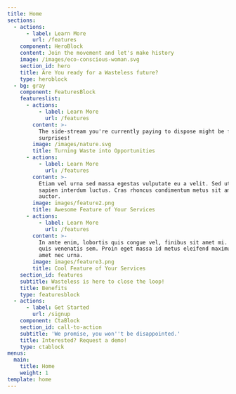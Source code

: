 ```yaml
---
title: Home
sections:
  - actions:
      - label: Learn More
        url: /features
    component: HeroBlock
    content: Join the movement and let's make history
    image: /images/eco-conscious-woman.svg
    section_id: hero
    title: Are You ready for a Wasteless future?
    type: heroblock
  - bg: gray
    component: FeaturesBlock
    featureslist:
      - actions:
          - label: Learn More
            url: /features
        content: >-
          The side-stream you're currently paying to dispose might be full of
          surprises!
        image: /images/nature.svg
        title: Turning Waste into Opportunities
      - actions:
          - label: Learn More
            url: /features
        content: >-
          Etiam vel urna sed massa egestas vulputate eu a velit. Sed ut nisl nec
          sapien interdum luctus. Cras rhoncus condimentum metus sit amet
          auctor.
        image: images/feature2.png
        title: Awesome Feature of Your Services
      - actions:
          - label: Learn More
            url: /features
        content: >-
          In ante enim, lobortis quis congue vel, finibus sit amet mi. Aenean
          quis venenatis sem. Proin eget massa id metus eleifend maximus sit
          amet nec urna.
        image: images/feature3.png
        title: Cool Feature of Your Services
    section_id: features
    subtitle: Wasteless is here to close the loop!
    title: Benefits
    type: featuresblock
  - actions:
      - label: Get Started
        url: /signup
    component: CtaBlock
    section_id: call-to-action
    subtitle: 'We promise, you won''t be disappointed.'
    title: Interested? Request a demo!
    type: ctablock
menus:
  main:
    title: Home
    weight: 1
template: home
---
```


